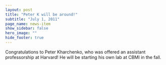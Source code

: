 ```yaml
---
layout: post
title: "Peter K will be around!"
subtitle: "July 1, 2011"
page_name: news-item
show_sidebar: false
hero_image: ""
hide_footer: true
---
```


Congratulations to Peter Kharchenko, who was offered an assistant professorship at Harvard! He will be starting his own lab at CBMI in the fall.

